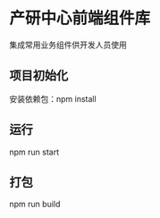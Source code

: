 # 产研中心前端组件库

集成常用业务组件供开发人员使用


## 项目初始化

安装依赖包：npm install

## 运行
npm run start

## 打包
npm run build
